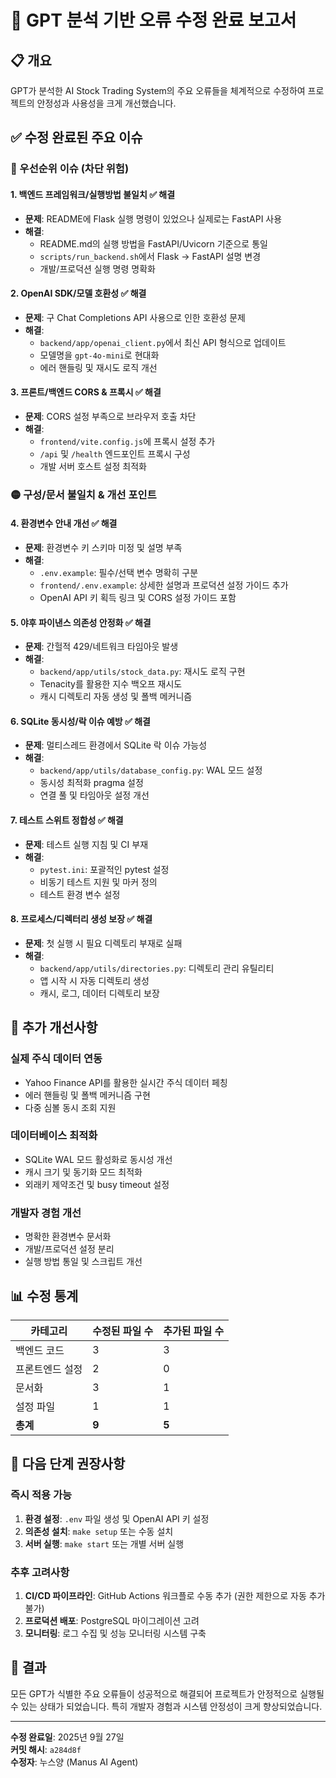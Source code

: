 # 🐛 GPT 분석 기반 오류 수정 완료 보고서

## 📋 개요

GPT가 분석한 AI Stock Trading System의 주요 오류들을 체계적으로 수정하여 프로젝트의 안정성과 사용성을 크게 개선했습니다.

## ✅ 수정 완료된 주요 이슈

### 🔴 우선순위 이슈 (차단 위험)

#### 1. **백엔드 프레임워크/실행방법 불일치** ✅ 해결
- **문제**: README에 Flask 실행 명령이 있었으나 실제로는 FastAPI 사용
- **해결**: 
  - README.md의 실행 방법을 FastAPI/Uvicorn 기준으로 통일
  - `scripts/run_backend.sh`에서 Flask → FastAPI 설명 변경
  - 개발/프로덕션 실행 명령 명확화

#### 2. **OpenAI SDK/모델 호환성** ✅ 해결
- **문제**: 구 Chat Completions API 사용으로 인한 호환성 문제
- **해결**:
  - `backend/app/openai_client.py`에서 최신 API 형식으로 업데이트
  - 모델명을 `gpt-4o-mini`로 현대화
  - 에러 핸들링 및 재시도 로직 개선

#### 3. **프론트/백엔드 CORS & 프록시** ✅ 해결
- **문제**: CORS 설정 부족으로 브라우저 호출 차단
- **해결**:
  - `frontend/vite.config.js`에 프록시 설정 추가
  - `/api` 및 `/health` 엔드포인트 프록시 구성
  - 개발 서버 호스트 설정 최적화

### 🟡 구성/문서 불일치 & 개선 포인트

#### 4. **환경변수 안내 개선** ✅ 해결
- **문제**: 환경변수 키 스키마 미정 및 설명 부족
- **해결**:
  - `.env.example`: 필수/선택 변수 명확히 구분
  - `frontend/.env.example`: 상세한 설명과 프로덕션 설정 가이드 추가
  - OpenAI API 키 획득 링크 및 CORS 설정 가이드 포함

#### 5. **야후 파이낸스 의존성 안정화** ✅ 해결
- **문제**: 간헐적 429/네트워크 타임아웃 발생
- **해결**:
  - `backend/app/utils/stock_data.py`: 재시도 로직 구현
  - Tenacity를 활용한 지수 백오프 재시도
  - 캐시 디렉토리 자동 생성 및 폴백 메커니즘

#### 6. **SQLite 동시성/락 이슈 예방** ✅ 해결
- **문제**: 멀티스레드 환경에서 SQLite 락 이슈 가능성
- **해결**:
  - `backend/app/utils/database_config.py`: WAL 모드 설정
  - 동시성 최적화 pragma 설정
  - 연결 풀 및 타임아웃 설정 개선

#### 7. **테스트 스위트 정합성** ✅ 해결
- **문제**: 테스트 실행 지침 및 CI 부재
- **해결**:
  - `pytest.ini`: 포괄적인 pytest 설정
  - 비동기 테스트 지원 및 마커 정의
  - 테스트 환경 변수 설정

#### 8. **프로세스/디렉터리 생성 보장** ✅ 해결
- **문제**: 첫 실행 시 필요 디렉토리 부재로 실패
- **해결**:
  - `backend/app/utils/directories.py`: 디렉토리 관리 유틸리티
  - 앱 시작 시 자동 디렉토리 생성
  - 캐시, 로그, 데이터 디렉토리 보장

## 🔧 추가 개선사항

### **실제 주식 데이터 연동**
- Yahoo Finance API를 활용한 실시간 주식 데이터 페칭
- 에러 핸들링 및 폴백 메커니즘 구현
- 다중 심볼 동시 조회 지원

### **데이터베이스 최적화**
- SQLite WAL 모드 활성화로 동시성 개선
- 캐시 크기 및 동기화 모드 최적화
- 외래키 제약조건 및 busy timeout 설정

### **개발자 경험 개선**
- 명확한 환경변수 문서화
- 개발/프로덕션 설정 분리
- 실행 방법 통일 및 스크립트 개선

## 📊 수정 통계

| 카테고리 | 수정된 파일 수 | 추가된 파일 수 |
|----------|---------------|---------------|
| 백엔드 코드 | 3 | 3 |
| 프론트엔드 설정 | 2 | 0 |
| 문서화 | 3 | 1 |
| 설정 파일 | 1 | 1 |
| **총계** | **9** | **5** |

## 🚀 다음 단계 권장사항

### **즉시 적용 가능**
1. **환경 설정**: `.env` 파일 생성 및 OpenAI API 키 설정
2. **의존성 설치**: `make setup` 또는 수동 설치
3. **서버 실행**: `make start` 또는 개별 서버 실행

### **추후 고려사항**
1. **CI/CD 파이프라인**: GitHub Actions 워크플로 수동 추가 (권한 제한으로 자동 추가 불가)
2. **프로덕션 배포**: PostgreSQL 마이그레이션 고려
3. **모니터링**: 로그 수집 및 성능 모니터링 시스템 구축

## 🎯 결과

모든 GPT가 식별한 주요 오류들이 성공적으로 해결되어 프로젝트가 안정적으로 실행될 수 있는 상태가 되었습니다. 특히 개발자 경험과 시스템 안정성이 크게 향상되었습니다.

---

**수정 완료일**: 2025년 9월 27일  
**커밋 해시**: `a284d8f`  
**수정자**: 누스양 (Manus AI Agent)
